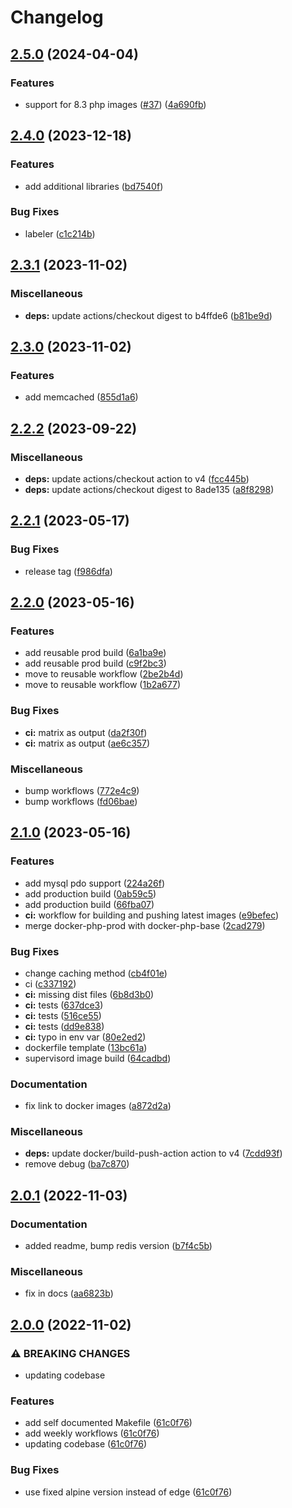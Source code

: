 # Changelog

## [2.5.0](https://github.com/wayofdev/docker-php-base/compare/v2.4.0...v2.5.0) (2024-04-04)


### Features

* support for 8.3 php images ([#37](https://github.com/wayofdev/docker-php-base/issues/37)) ([4a690fb](https://github.com/wayofdev/docker-php-base/commit/4a690fb775a95011c36d6a16a5b8cd113625ba8b))

## [2.4.0](https://github.com/wayofdev/docker-php-base/compare/v2.3.1...v2.4.0) (2023-12-18)


### Features

* add additional libraries ([bd7540f](https://github.com/wayofdev/docker-php-base/commit/bd7540fe53a7b0a61eebc6c6c4cb5d44fddda15c))


### Bug Fixes

* labeler ([c1c214b](https://github.com/wayofdev/docker-php-base/commit/c1c214be0009ac60c030182173053e3377353ddf))

## [2.3.1](https://github.com/wayofdev/docker-php-base/compare/v2.3.0...v2.3.1) (2023-11-02)


### Miscellaneous

* **deps:** update actions/checkout digest to b4ffde6 ([b81be9d](https://github.com/wayofdev/docker-php-base/commit/b81be9d74cd06bfd75e71dd715fa3612abf71f03))

## [2.3.0](https://github.com/wayofdev/docker-php-base/compare/v2.2.2...v2.3.0) (2023-11-02)


### Features

* add memcached ([855d1a6](https://github.com/wayofdev/docker-php-base/commit/855d1a615151910da71611fe89bad8d4fe6d7e5f))

## [2.2.2](https://github.com/wayofdev/docker-php-base/compare/v2.2.1...v2.2.2) (2023-09-22)


### Miscellaneous

* **deps:** update actions/checkout action to v4 ([fcc445b](https://github.com/wayofdev/docker-php-base/commit/fcc445bb6d2f9a12923f2ea5f24ea5b84f62f626))
* **deps:** update actions/checkout digest to 8ade135 ([a8f8298](https://github.com/wayofdev/docker-php-base/commit/a8f8298526d824747e89ed2119baded1f55fb1ef))

## [2.2.1](https://github.com/wayofdev/docker-php-base/compare/v2.2.0...v2.2.1) (2023-05-17)


### Bug Fixes

* release tag ([f986dfa](https://github.com/wayofdev/docker-php-base/commit/f986dfa059143eafd99a8e8876a4bff1b4ddb6fd))

## [2.2.0](https://github.com/wayofdev/docker-php-base/compare/v2.1.0...v2.2.0) (2023-05-16)


### Features

* add reusable prod build ([6a1ba9e](https://github.com/wayofdev/docker-php-base/commit/6a1ba9e804eb21e8ee801db35289cc74623a3421))
* add reusable prod build ([c9f2bc3](https://github.com/wayofdev/docker-php-base/commit/c9f2bc3f74dc952619e6eed0db61b5444ca47cef))
* move to reusable workflow ([2be2b4d](https://github.com/wayofdev/docker-php-base/commit/2be2b4d4bc025267d764757113bbbf27ac30ebde))
* move to reusable workflow ([1b2a677](https://github.com/wayofdev/docker-php-base/commit/1b2a6779335b9423ee8dafbba4a4292d9b1e6992))


### Bug Fixes

* **ci:** matrix as output ([da2f30f](https://github.com/wayofdev/docker-php-base/commit/da2f30f61997dee649d07491db4252847668bfe0))
* **ci:** matrix as output ([ae6c357](https://github.com/wayofdev/docker-php-base/commit/ae6c357ebcd3dc7729f250c9063aa5043e9c03a9))


### Miscellaneous

* bump workflows ([772e4c9](https://github.com/wayofdev/docker-php-base/commit/772e4c9eccbd37536a679b4ff3a73f2234dd1398))
* bump workflows ([fd06bae](https://github.com/wayofdev/docker-php-base/commit/fd06bae9c4839f9ffb1faaa5538c9e0838ac7253))

## [2.1.0](https://github.com/wayofdev/docker-php-base/compare/v2.0.1...v2.1.0) (2023-05-16)


### Features

* add mysql pdo support ([224a26f](https://github.com/wayofdev/docker-php-base/commit/224a26f123ccc470bfdd00eea998e0e39fc55589))
* add production build ([0ab59c5](https://github.com/wayofdev/docker-php-base/commit/0ab59c50c4e69bbd9cbfdff9191f4cdcbf7ace0c))
* add production build ([66fba07](https://github.com/wayofdev/docker-php-base/commit/66fba073278e8898b236af3579b0645e68cc77bb))
* **ci:** workflow for building and pushing latest images ([e9befec](https://github.com/wayofdev/docker-php-base/commit/e9befece2027ea4e773fc05da94b977ee988e202))
* merge docker-php-prod with docker-php-base ([2cad279](https://github.com/wayofdev/docker-php-base/commit/2cad279d12027a5b694ee921a5ff950ab58c31a9))


### Bug Fixes

* change caching method ([cb4f01e](https://github.com/wayofdev/docker-php-base/commit/cb4f01e0e6fabe1fe71313578796cfaa25988424))
* ci ([c337192](https://github.com/wayofdev/docker-php-base/commit/c337192f58ed5e6af8dc368508558b8ee62c9964))
* **ci:** missing dist files ([6b8d3b0](https://github.com/wayofdev/docker-php-base/commit/6b8d3b086deb050f71b5b0e78b3109feba6fb98b))
* **ci:** tests ([637dce3](https://github.com/wayofdev/docker-php-base/commit/637dce34d5d414efcbfb4b904067c1f5aed1c99f))
* **ci:** tests ([516ce55](https://github.com/wayofdev/docker-php-base/commit/516ce55508f6ef80574828d9f32e7abc4fe85942))
* **ci:** tests ([dd9e838](https://github.com/wayofdev/docker-php-base/commit/dd9e83801c8858603dcbd1092fddcb087f367e7c))
* **ci:** typo in env var ([80e2ed2](https://github.com/wayofdev/docker-php-base/commit/80e2ed2df3ee6d1a8eb601c910a8c318c53fbf4c))
* dockerfile template ([13bc61a](https://github.com/wayofdev/docker-php-base/commit/13bc61acae57c5da6f1bdd24c1748dce3f8f3a7f))
* supervisord image build ([64cadbd](https://github.com/wayofdev/docker-php-base/commit/64cadbd29113be68895cc751ad8b3fb09cb8d459))


### Documentation

* fix link to docker images ([a872d2a](https://github.com/wayofdev/docker-php-base/commit/a872d2a30bb5f7ba89d2846a715b4b1d0655c779))


### Miscellaneous

* **deps:** update docker/build-push-action action to v4 ([7cdd93f](https://github.com/wayofdev/docker-php-base/commit/7cdd93f5b96492e2bafab297a47569f79af19cb0))
* remove debug ([ba7c870](https://github.com/wayofdev/docker-php-base/commit/ba7c870e432525f0d566d2fb730b1911902900ed))

## [2.0.1](https://github.com/wayofdev/docker-php-base/compare/v2.0.0...v2.0.1) (2022-11-03)


### Documentation

* added readme, bump redis version ([b7f4c5b](https://github.com/wayofdev/docker-php-base/commit/b7f4c5b7d2c321cdd8c968b01ffc09ff5035b646))


### Miscellaneous

* fix in docs ([aa6823b](https://github.com/wayofdev/docker-php-base/commit/aa6823b9dedb5e4ea772594ecc10238df01d2179))

## [2.0.0](https://github.com/wayofdev/docker-php-base/compare/v1.1.1...v2.0.0) (2022-11-02)


### ⚠ BREAKING CHANGES

* updating codebase

### Features

* add self documented Makefile ([61c0f76](https://github.com/wayofdev/docker-php-base/commit/61c0f76cfe813a9ba106c1580ca9e1315770053d))
* add weekly workflows ([61c0f76](https://github.com/wayofdev/docker-php-base/commit/61c0f76cfe813a9ba106c1580ca9e1315770053d))
* updating codebase ([61c0f76](https://github.com/wayofdev/docker-php-base/commit/61c0f76cfe813a9ba106c1580ca9e1315770053d))


### Bug Fixes

* use fixed alpine version instead of edge ([61c0f76](https://github.com/wayofdev/docker-php-base/commit/61c0f76cfe813a9ba106c1580ca9e1315770053d))
